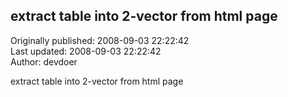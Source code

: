 ## extract table into 2-vector from html page  
Originally published: 2008-09-03 22:22:42  
Last updated: 2008-09-03 22:22:42  
Author: devdoer   
  
extract table into 2-vector from html page